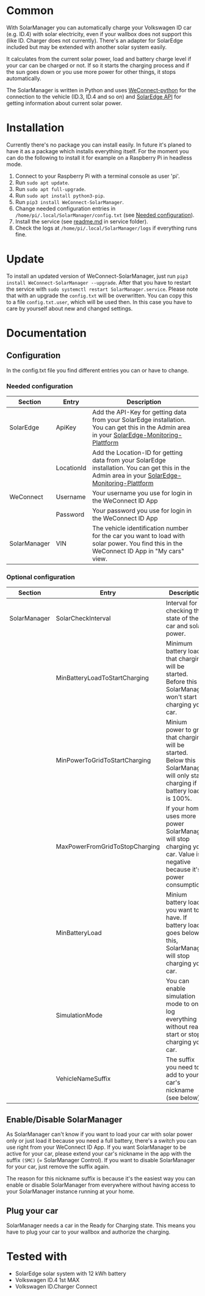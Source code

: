 # Common
With SolarManager you can automatically charge your Volkswagen ID car (e.g. ID.4) with solar electricity, even if your wallbox does not support this (like ID. Charger does not currently). There's an adapter for SolarEdge included but may be extended with another solar system easily.

It calculates from the current solar power, load and battery charge level if your car can be charged or not. If so it starts the charging process and if the sun goes down or you use more power for other things, it stops automatically.

The SolarManager is written in Python and uses [WeConnect-python](https://github.com/tillsteinbach/WeConnect-python) for the connection to the vehicle (ID.3, ID.4 and so on) and [SolarEdge API](https://www.solaredge.com/sites/default/files/se_monitoring_api.pdf) for getting information about current solar power.

# Installation
Currently there's no package you can install easily. In future it's planed to have it as a package which installs everything itself. For the moment you can do the following to install it for example on a Raspberry Pi in headless mode.

1. Connect to your Raspberry Pi with a terminal console as user 'pi'.
2. Run `sudo apt update`.
3. Run `sudo apt full-upgrade`.
4. Run `sudo apt install python3-pip`.
5. Run `pip3 install WeConnect-SolarManager`.
6. Change needed configuration entries in `/home/pi/.local/SolarManager/config.txt` (see [Needed configuration](#needed-configuration)).
7. Install the service (see [readme.md](/service) in service folder).
8. Check the logs at `/home/pi/.local/SolarManager/logs` if everything runs fine.

# Update
To install an updated version of WeConnect-SolarManager, just run `pip3 install WeConnect-SolarManager --upgrade`. After that you have to restart the service with `sudo systemctl restart SolarManager.service`.
Please note that with an upgrade the `config.txt` will be overwritten. You can copy this to a file `config.txt.user`, which will be used then. In this case you have to care by yourself about new and changed settings.

# Documentation
## Configuration
In the config.txt file you find different entries you can or have to change.

### Needed configuration
|Section|Entry|Description|
|---|---|---|
|SolarEdge|ApiKey|Add the API-Key for getting data from your SolarEdge installation. You can get this in the Admin area in your [SolarEdge-Monitoring-Plattform](https://monitoring.solaredge.com/)|
||LocationId|Add the Location-ID for getting data from your SolarEdge installation. You can get this in the Admin area in your [SolarEdge-Monitoring-Plattform](https://monitoring.solaredge.com/)|
|WeConnect|Username|Your username you use for login in the WeConnect ID App|
||Password|Your password you use for login in the WeConnect ID App|
|SolarManager|VIN|The vehicle identification number for the car you want to load with solar power. You find this in the WeConnect ID App in "My cars" view.|

### Optional configuration
|Section|Entry|Description|
|---|---|---|
|SolarManager|SolarCheckInterval|Interval for checking the state of the car and solar power.|
||MinBatteryLoadToStartCharging|Minimum battery load that charging will be started. Before this SolarManager won't start charging your car.|
||MinPowerToGridToStartCharging|Minium power to grid that charging will be started. Below this SolarManager will only start charging if battery load is 100%.|
||MaxPowerFromGridToStopCharging|If your home uses more power SolarManager will stop charging your car. Value is negative because it's a power consumption.|
||MinBatteryLoad|Minium battery load you want to have. If battery load goes below this, SolarManager will stop charging your car.|
||SimulationMode|You can enable simulation mode to only log everything without really start or stop charging your car.|
||VehicleNameSuffix|The suffix you need to add to your car's nickname (see below).|

## Enable/Disable SolarManager
As SolarManager can't know if you want to load your car with solar power only or just load it because you need a full battery, there's a switch you can use right from your WeConnect ID App. If you want SolarManager to be active for your car, please extend your car's nickname in the app with the suffix `(SMC)` (= SolarManager Control). If you want to disable SolarManager for your car, just remove the suffix again.

The reason for this nickname suffix is because it's the easiest way you can enable or disable SolarManager from everywhere without having access to your SolarManager instance running at your home.

## Plug your car
SolarManager needs a car in the Ready for Charging state. This means you have to plug your car to your wallbox and authorize the charging.

# Tested with
- SolarEdge solar system with 12 kWh battery
- Volkswagen ID.4 1st MAX
- Volkswagen ID.Charger Connect
